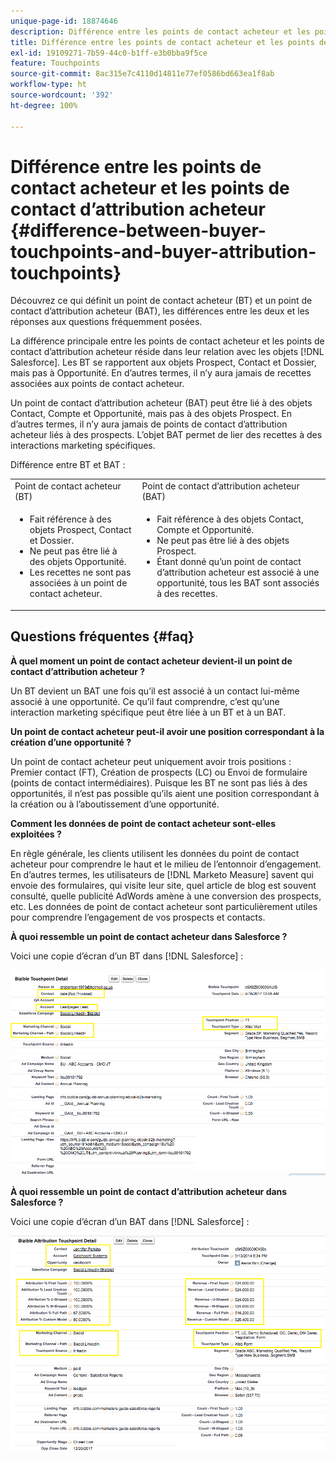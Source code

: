 ```yaml
---
unique-page-id: 18874646
description: Différence entre les points de contact acheteur et les points de contact d’attribution acheteur - [!DNL Marketo Measure] - Documentation du produit
title: Différence entre les points de contact acheteur et les points de contact d’attribution acheteur
exl-id: 19109271-7b59-44c0-b1ff-e3b0bba9f5ce
feature: Touchpoints
source-git-commit: 8ac315e7c4110d14811e77ef0586bd663ea1f8ab
workflow-type: ht
source-wordcount: '392'
ht-degree: 100%

---
```


# Différence entre les points de contact acheteur et les points de contact d’attribution acheteur {#difference-between-buyer-touchpoints-and-buyer-attribution-touchpoints}

Découvrez ce qui définit un point de contact acheteur (BT) et un point de contact d’attribution acheteur (BAT), les différences entre les deux et les réponses aux questions fréquemment posées.

La différence principale entre les points de contact acheteur et les points de contact d’attribution acheteur réside dans leur relation avec les objets [!DNL Salesforce]. Les BT se rapportent aux objets Prospect, Contact et Dossier, mais pas à Opportunité. En d’autres termes, il n’y aura jamais de recettes associées aux points de contact acheteur.

Un point de contact d’attribution acheteur (BAT) peut être lié à des objets Contact, Compte et Opportunité, mais pas à des objets Prospect. En d’autres termes, il n’y aura jamais de points de contact d’attribution acheteur liés à des prospects. L’objet BAT permet de lier des recettes à des interactions marketing spécifiques.

Différence entre BT et BAT :

<table> 
 <colgroup> 
  <col> 
  <col> 
 </colgroup> 
 <tbody> 
  <tr> 
   <td>Point de contact acheteur (BT)</td> 
   <td>Point de contact d’attribution acheteur (BAT)</td> 
  </tr> 
  <tr> 
   <td> 
    <ul> 
     <li>Fait référence à des objets Prospect, Contact et Dossier.</li> 
     <li>Ne peut pas être lié à des objets Opportunité.</li> 
     <li>Les recettes ne sont pas associées à un point de contact acheteur.</li> 
    </ul></td> 
   <td> 
    <ul> 
     <li>Fait référence à des objets Contact, Compte et Opportunité.</li> 
     <li>Ne peut pas être lié à des objets Prospect.</li> 
     <li>Étant donné qu’un point de contact d’attribution acheteur est associé à une opportunité, tous les BAT sont associés à des recettes.</li> 
    </ul></td> 
  </tr> 
 </tbody> 
</table>

## Questions fréquentes {#faq}

**À quel moment un point de contact acheteur devient-il un point de contact d’attribution acheteur ?**

Un BT devient un BAT une fois qu’il est associé à un contact lui-même associé à une opportunité. Ce qu’il faut comprendre, c’est qu’une interaction marketing spécifique peut être liée à un BT et à un BAT.

**Un point de contact acheteur peut-il avoir une position correspondant à la création d’une opportunité ?**

Un point de contact acheteur peut uniquement avoir trois positions : Premier contact (FT), Création de prospects (LC) ou Envoi de formulaire (points de contact intermédiaires). Puisque les BT ne sont pas liés à des opportunités, il n’est pas possible qu’ils aient une position correspondant à la création ou à l’aboutissement d’une opportunité.

**Comment les données de point de contact acheteur sont-elles exploitées ?**

En règle générale, les clients utilisent les données du point de contact acheteur pour comprendre le haut et le milieu de l’entonnoir d’engagement. En d’autres termes, les utilisateurs de [!DNL Marketo Measure] savent qui envoie des formulaires, qui visite leur site, quel article de blog est souvent consulté, quelle publicité AdWords amène à une conversion des prospects, etc. Les données de point de contact acheteur sont particulièrement utiles pour comprendre l’engagement de vos prospects et contacts.

**À quoi ressemble un point de contact acheteur dans Salesforce ?**

Voici une copie d’écran d’un BT dans [!DNL Salesforce] :

![](assets/1.png)

**À quoi ressemble un point de contact d’attribution acheteur dans Salesforce ?**

Voici une copie d’écran d’un BAT dans [!DNL Salesforce] :

![](assets/2.png)
